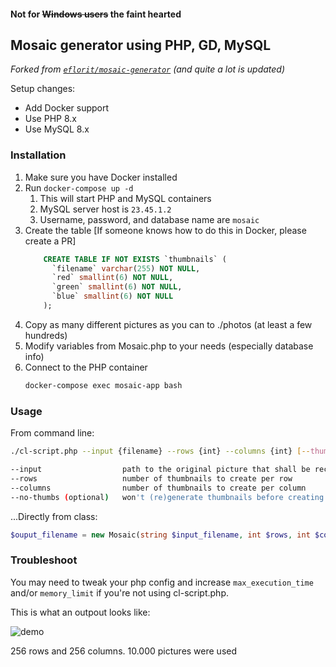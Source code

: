 #### Not for ~~Windows users~~ the faint hearted

## Mosaic generator using PHP, GD, MySQL

_Forked from [`eflorit/mosaic-generator`](https://github.com/eflorit/mosaic-generator) (and quite a lot is updated)_

Setup changes:
 - Add Docker support
 - Use PHP 8.x
 - Use MySQL 8.x

### Installation

1. Make sure you have Docker installed
1. Run `docker-compose up -d`
   1. This will start PHP and MySQL containers
   1. MySQL server host is `23.45.1.2`
   2. Username, password, and database name are `mosaic`
1. Create the table [If someone knows how to do this in Docker, please create a PR]
    ```sql
        CREATE TABLE IF NOT EXISTS `thumbnails` (
          `filename` varchar(255) NOT NULL,
          `red` smallint(6) NOT NULL,
          `green` smallint(6) NOT NULL,
          `blue` smallint(6) NOT NULL
        );
    ```
1. Copy as many different pictures as you can to ./photos (at least a few hundreds)
1. Modify variables from Mosaic.php to your needs (especially database info)
1. Connect to the PHP container
    ```bash
    docker-compose exec mosaic-app bash
    ```

### Usage

From command line:
```bash
./cl-script.php --input {filename} --rows {int} --columns {int} [--thumbs]

--input                  path to the original picture that shall be recreated
--rows                   number of thumbnails to create per row
--columns                number of thumbnails to create per column
--no-thumbs (optional)   won't (re)generate thumbnails before creating mosaic.
```

...Directly from class:

```php
$ouput_filename = new Mosaic(string $input_filename, int $rows, int $columns [, bool $gen_thumbs = true ] );
```

### Troubleshoot

You may need to tweak your php config and increase `max_execution_time` and/or `memory_limit` if you're not using cl-script.php.

This is what an outpout looks like:

![demo](https://github.com/jdecode/mosaic-generator/raw/master/examples/output-demo.jpg)

256 rows and 256 columns.
10.000 pictures were used

